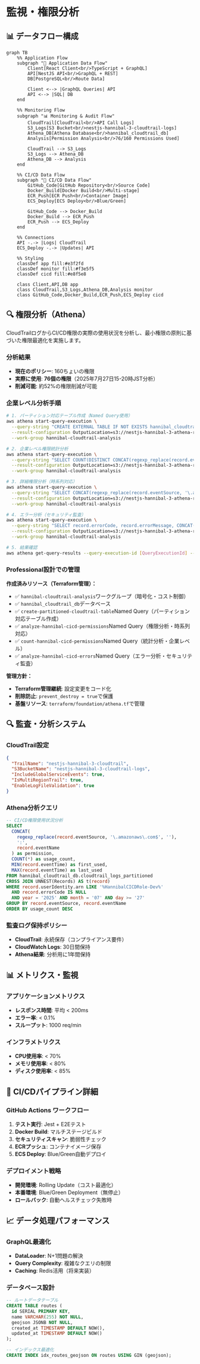 # 監視・権限分析

## 📊 データフロー構成

```mermaid
graph TB
    %% Application Flow
    subgraph "🔄 Application Data Flow"
        Client[React Client<br/>TypeScript + GraphQL]
        API[NestJS API<br/>GraphQL + REST]
        DB[PostgreSQL<br/>Route Data]
        
        Client <--> |GraphQL Queries| API
        API <--> |SQL| DB
    end
    
    %% Monitoring Flow
    subgraph "📊 Monitoring & Audit Flow"
        CloudTrail[CloudTrail<br/>API Call Logs]
        S3_Logs[S3 Bucket<br/>nestjs-hannibal-3-cloudtrail-logs]
        Athena_DB[Athena Database<br/>hannibal_cloudtrail_db]
        Analysis[Permission Analysis<br/>76/160 Permissions Used]
        
        CloudTrail --> S3_Logs
        S3_Logs --> Athena_DB
        Athena_DB --> Analysis
    end
    
    %% CI/CD Data Flow
    subgraph "🚀 CI/CD Data Flow"
        GitHub_Code[GitHub Repository<br/>Source Code]
        Docker_Build[Docker Build<br/>Multi-stage]
        ECR_Push[ECR Push<br/>Container Image]
        ECS_Deploy[ECS Deploy<br/>Blue/Green]
        
        GitHub_Code --> Docker_Build
        Docker_Build --> ECR_Push
        ECR_Push --> ECS_Deploy
    end
    
    %% Connections
    API -.-> |Logs| CloudTrail
    ECS_Deploy -.-> |Updates| API
    
    %% Styling
    classDef app fill:#e3f2fd
    classDef monitor fill:#f3e5f5
    classDef cicd fill:#e8f5e8
    
    class Client,API,DB app
    class CloudTrail,S3_Logs,Athena_DB,Analysis monitor
    class GitHub_Code,Docker_Build,ECR_Push,ECS_Deploy cicd
```

## 🔍 権限分析（Athena）

CloudTrailログからCI/CD権限の実際の使用状況を分析し、最小権限の原則に基づいた権限最適化を実施します。

### **分析結果**
- **現在のポリシー**: 160ちょいの権限
- **実際に使用**: **76個の権限**（2025年7月27日15-20時JST分析）
- **削減可能**: 約52%の権限削減が可能

### **企業レベル分析手順**
```bash
# 1. パーティション対応テーブル作成（Named Query使用）
aws athena start-query-execution \
  --query-string "CREATE EXTERNAL TABLE IF NOT EXISTS hannibal_cloudtrail_db.cloudtrail_logs_partitioned (Records array<struct<eventName:string,eventSource:string,userIdentity:struct<arn:string,type:string>,eventTime:string,errorCode:string,errorMessage:string,sourceIPAddress:string,userAgent:string>>) PARTITIONED BY (year string, month string, day string) ROW FORMAT SERDE 'org.apache.hive.hcatalog.data.JsonSerDe' STORED AS INPUTFORMAT 'org.apache.hadoop.mapred.TextInputFormat' OUTPUTFORMAT 'org.apache.hadoop.hive.ql.io.HiveIgnoreKeyTextOutputFormat' LOCATION 's3://nestjs-hannibal-3-cloudtrail-logs/AWSLogs/258632448142/CloudTrail/ap-northeast-1/' TBLPROPERTIES ('projection.enabled'='true', 'projection.year.type'='integer', 'projection.year.range'='2025,2030', 'projection.month.type'='integer', 'projection.month.range'='01,12', 'projection.day.type'='integer', 'projection.day.range'='01,31', 'storage.location.template'='s3://nestjs-hannibal-3-cloudtrail-logs/AWSLogs/258632448142/CloudTrail/ap-northeast-1/\${year}/\${month}/\${day}/', 'has_encrypted_data'='false')" \
  --result-configuration OutputLocation=s3://nestjs-hannibal-3-athena-results/ \
  --work-group hannibal-cloudtrail-analysis

# 2. 企業レベル権限統計分析
aws athena start-query-execution \
  --query-string "SELECT COUNT(DISTINCT CONCAT(regexp_replace(record.eventSource, '\.amazonaws\.com$', ''), ':', record.eventName)) as total_permissions, COUNT(*) as total_api_calls, COUNT(DISTINCT record.eventSource) as services_used, MIN(record.eventTime) as analysis_start, MAX(record.eventTime) as analysis_end FROM hannibal_cloudtrail_db.cloudtrail_logs_partitioned CROSS JOIN UNNEST(Records) AS t(record) WHERE record.userIdentity.arn LIKE '%HannibalCICDRole-Dev%' AND record.errorCode IS NULL AND year = '2025' AND month = '07' AND day >= '27'" \
  --result-configuration OutputLocation=s3://nestjs-hannibal-3-athena-results/ \
  --work-group hannibal-cloudtrail-analysis

# 3. 詳細権限分析（時系列対応）
aws athena start-query-execution \
  --query-string "SELECT CONCAT(regexp_replace(record.eventSource, '\.amazonaws\.com$', ''), ':', record.eventName) as permission, COUNT(*) as usage_count, MIN(record.eventTime) as first_used, MAX(record.eventTime) as last_used FROM hannibal_cloudtrail_db.cloudtrail_logs_partitioned CROSS JOIN UNNEST(Records) AS t(record) WHERE record.userIdentity.arn LIKE '%HannibalCICDRole-Dev%' AND record.errorCode IS NULL AND year = '2025' AND month = '07' AND day >= '27' GROUP BY record.eventSource, record.eventName ORDER BY usage_count DESC" \
  --result-configuration OutputLocation=s3://nestjs-hannibal-3-athena-results/ \
  --work-group hannibal-cloudtrail-analysis

# 4. エラー分析（セキュリティ監査）
aws athena start-query-execution \
  --query-string "SELECT record.errorCode, record.errorMessage, CONCAT(regexp_replace(record.eventSource, '\.amazonaws\.com$', ''), ':', record.eventName) as failed_permission, COUNT(*) as error_count FROM hannibal_cloudtrail_db.cloudtrail_logs_partitioned CROSS JOIN UNNEST(Records) AS t(record) WHERE record.userIdentity.arn LIKE '%HannibalCICDRole-Dev%' AND record.errorCode IS NOT NULL AND year = '2025' AND month = '07' AND day >= '27' GROUP BY record.errorCode, record.errorMessage, record.eventSource, record.eventName ORDER BY error_count DESC" \
  --result-configuration OutputLocation=s3://nestjs-hannibal-3-athena-results/ \
  --work-group hannibal-cloudtrail-analysis

# 5. 結果確認
aws athena get-query-results --query-execution-id [QueryExecutionId] --output table
```

### **Professional設計での管理**
**作成済みリソース（Terraform管理）：**
- ✅ `hannibal-cloudtrail-analysis`ワークグループ（暗号化・コスト制御）
- ✅ `hannibal_cloudtrail_db`データベース
- ✅ `create-partitioned-cloudtrail-table`Named Query（パーティション対応テーブル作成）
- ✅ `analyze-hannibal-cicd-permissions`Named Query（権限分析・時系列対応）
- ✅ `count-hannibal-cicd-permissions`Named Query（統計分析・企業レベル）
- ✅ `analyze-hannibal-cicd-errors`Named Query（エラー分析・セキュリティ監査）

**管理方針：**
- **Terraform管理継続**: 設定変更をコード化
- **削除防止**: `prevent_destroy = true`で保護
- **基盤リソース**: `terraform/foundation/athena.tf`で管理

## 🔍 監査・分析システム

### CloudTrail設定
```json
{
  "TrailName": "nestjs-hannibal-3-cloudtrail",
  "S3BucketName": "nestjs-hannibal-3-cloudtrail-logs",
  "IncludeGlobalServiceEvents": true,
  "IsMultiRegionTrail": true,
  "EnableLogFileValidation": true
}
```

### Athena分析クエリ
```sql
-- CI/CD権限使用状況分析
SELECT 
  CONCAT(
    regexp_replace(record.eventSource, '\.amazonaws\.com$', ''), 
    ':', 
    record.eventName
  ) as permission,
  COUNT(*) as usage_count,
  MIN(record.eventTime) as first_used,
  MAX(record.eventTime) as last_used
FROM hannibal_cloudtrail_db.cloudtrail_logs_partitioned 
CROSS JOIN UNNEST(Records) AS t(record)
WHERE record.userIdentity.arn LIKE '%HannibalCICDRole-Dev%'
  AND record.errorCode IS NULL
  AND year = '2025' AND month = '07' AND day >= '27'
GROUP BY record.eventSource, record.eventName
ORDER BY usage_count DESC
```

### 監査ログ保持ポリシー
- **CloudTrail**: 永続保存（コンプライアンス要件）
- **CloudWatch Logs**: 30日間保持
- **Athena結果**: 分析用に1年間保持

## 📊 メトリクス・監視

### アプリケーションメトリクス
- **レスポンス時間**: 平均 < 200ms
- **エラー率**: < 0.1%
- **スループット**: 1000 req/min

### インフラメトリクス
- **CPU使用率**: < 70%
- **メモリ使用率**: < 80%
- **ディスク使用率**: < 85%

## 🚀 CI/CDパイプライン詳細

### GitHub Actions ワークフロー
1. **テスト実行**: Jest + E2Eテスト
2. **Docker Build**: マルチステージビルド
3. **セキュリティスキャン**: 脆弱性チェック
4. **ECRプッシュ**: コンテナイメージ保存
5. **ECS Deploy**: Blue/Green自動デプロイ

### デプロイメント戦略
- **開発環境**: Rolling Update（コスト最適化）
- **本番環境**: Blue/Green Deployment（無停止）
- **ロールバック**: 自動ヘルスチェック失敗時

## 📈 データ処理パフォーマンス

### GraphQL最適化
- **DataLoader**: N+1問題の解決
- **Query Complexity**: 複雑なクエリの制限
- **Caching**: Redis活用（将来実装）

### データベース設計
```sql
-- ルートデータテーブル
CREATE TABLE routes (
  id SERIAL PRIMARY KEY,
  name VARCHAR(255) NOT NULL,
  geojson JSONB NOT NULL,
  created_at TIMESTAMP DEFAULT NOW(),
  updated_at TIMESTAMP DEFAULT NOW()
);

-- インデックス最適化
CREATE INDEX idx_routes_geojson ON routes USING GIN (geojson);
```